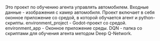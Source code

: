 Это проект по обучению агента управлять автомобилем.
Входные данные - изображения с камер автомобиля.
Проект включает в себя оконное приложение со средой, в которой обучается агент и python-скрипты.
environment_project - Godot-проект со средой.
environment_app - Оконное приложение среды.
DQN - папка со скриптами для обучения агента методом Deep Q-Network. 
